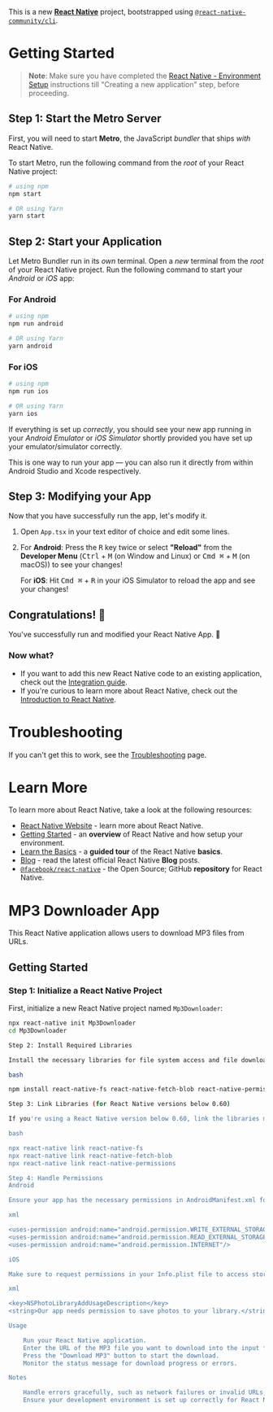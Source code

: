 This is a new [**React Native**](https://reactnative.dev) project, bootstrapped using [`@react-native-community/cli`](https://github.com/react-native-community/cli).

# Getting Started

>**Note**: Make sure you have completed the [React Native - Environment Setup](https://reactnative.dev/docs/environment-setup) instructions till "Creating a new application" step, before proceeding.

## Step 1: Start the Metro Server

First, you will need to start **Metro**, the JavaScript _bundler_ that ships _with_ React Native.

To start Metro, run the following command from the _root_ of your React Native project:

```bash
# using npm
npm start

# OR using Yarn
yarn start
```

## Step 2: Start your Application

Let Metro Bundler run in its _own_ terminal. Open a _new_ terminal from the _root_ of your React Native project. Run the following command to start your _Android_ or _iOS_ app:

### For Android

```bash
# using npm
npm run android

# OR using Yarn
yarn android
```

### For iOS

```bash
# using npm
npm run ios

# OR using Yarn
yarn ios
```

If everything is set up _correctly_, you should see your new app running in your _Android Emulator_ or _iOS Simulator_ shortly provided you have set up your emulator/simulator correctly.

This is one way to run your app — you can also run it directly from within Android Studio and Xcode respectively.

## Step 3: Modifying your App

Now that you have successfully run the app, let's modify it.

1. Open `App.tsx` in your text editor of choice and edit some lines.
2. For **Android**: Press the <kbd>R</kbd> key twice or select **"Reload"** from the **Developer Menu** (<kbd>Ctrl</kbd> + <kbd>M</kbd> (on Window and Linux) or <kbd>Cmd ⌘</kbd> + <kbd>M</kbd> (on macOS)) to see your changes!

   For **iOS**: Hit <kbd>Cmd ⌘</kbd> + <kbd>R</kbd> in your iOS Simulator to reload the app and see your changes!

## Congratulations! :tada:

You've successfully run and modified your React Native App. :partying_face:

### Now what?

- If you want to add this new React Native code to an existing application, check out the [Integration guide](https://reactnative.dev/docs/integration-with-existing-apps).
- If you're curious to learn more about React Native, check out the [Introduction to React Native](https://reactnative.dev/docs/getting-started).

# Troubleshooting

If you can't get this to work, see the [Troubleshooting](https://reactnative.dev/docs/troubleshooting) page.

# Learn More

To learn more about React Native, take a look at the following resources:

- [React Native Website](https://reactnative.dev) - learn more about React Native.
- [Getting Started](https://reactnative.dev/docs/environment-setup) - an **overview** of React Native and how setup your environment.
- [Learn the Basics](https://reactnative.dev/docs/getting-started) - a **guided tour** of the React Native **basics**.
- [Blog](https://reactnative.dev/blog) - read the latest official React Native **Blog** posts.
- [`@facebook/react-native`](https://github.com/facebook/react-native) - the Open Source; GitHub **repository** for React Native.


# MP3 Downloader App

This React Native application allows users to download MP3 files from URLs.

## Getting Started

### Step 1: Initialize a React Native Project

First, initialize a new React Native project named `Mp3Downloader`:

```bash
npx react-native init Mp3Downloader
cd Mp3Downloader

Step 2: Install Required Libraries

Install the necessary libraries for file system access and file downloading:

bash

npm install react-native-fs react-native-fetch-blob react-native-permissions

Step 3: Link Libraries (for React Native versions below 0.60)

If you're using a React Native version below 0.60, link the libraries manually:

bash

npx react-native link react-native-fs
npx react-native link react-native-fetch-blob
npx react-native link react-native-permissions

Step 4: Handle Permissions
Android

Ensure your app has the necessary permissions in AndroidManifest.xml for storage access and network communication:

xml

<uses-permission android:name="android.permission.WRITE_EXTERNAL_STORAGE"/>
<uses-permission android:name="android.permission.READ_EXTERNAL_STORAGE"/>
<uses-permission android:name="android.permission.INTERNET"/>

iOS

Make sure to request permissions in your Info.plist file to access storage and network:

xml

<key>NSPhotoLibraryAddUsageDescription</key>
<string>Our app needs permission to save photos to your library.</string>

Usage

    Run your React Native application.
    Enter the URL of the MP3 file you want to download into the input field.
    Press the "Download MP3" button to start the download.
    Monitor the status message for download progress or errors.

Notes

    Handle errors gracefully, such as network failures or invalid URLs, in your application logic.
    Ensure your development environment is set up correctly for React Native development.
   ```